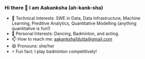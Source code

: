 ### Hi there 👋 I am Aakanksha (ah-kank-sha)
- 💜 Technical Interests: SWE in Data, Data Infrastructure, Machine Learning, Preditive Analytics, Quantitative Modelling (anything quantitative is fun!)
- 🌸 Personal Interests: Dancing, Badminton, and acting.
- 📫 How to reach me: aakanksha1dutta@gmail.com
- 😄 Pronouns: she/her
- ⚡ Fun fact: I play badminton competitively!
